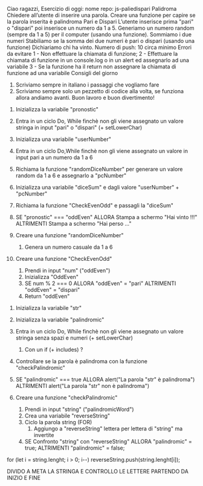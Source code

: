 <!-------------------------
    CONSEGNA ESERCIZIO
-------------------------->
Ciao ragazzi, Esercizio di oggi:
nome repo: js-paliedispari
Palidroma
Chiedere all’utente di inserire una parola.
Creare una funzione per capire se la parola inserita è palindroma
Pari e Dispari
L’utente inserisce prima  "pari" o "dispari" poi inserisce un numero da 1 a 5. Generiamo un numero random (sempre da 1 a 5) per il computer (usando una funzione).
Sommiamo i due numeri
Stabiliamo se la somma dei due numeri è pari o dispari (usando una funzione)
Dichiariamo chi ha vinto.
Numero di push: 10 circa minimo
Errori da evitare
1 - Non effettuare la chiamata di funzione;
2 - Effettuare la chiamata di funzione in un console.log o in un alert ed assegnarlo ad una variabile
3 - Se la funzione ha il return non assegnare la chiamata di funzione ad una variabile
Consigli del giorno
1.  Scriviamo sempre in italiano i passaggi che vogliamo fare
2.  Scriviamo sempre solo un pezzetto di codice alla volta, se funziona allora andiamo avanti.
Buon lavoro e buon divertimento!



<!-----------------------------------
    PSEUDO-CODICE PARI & DISPARI
------------------------------------>
1.  Inizializza la variabile "pronostic"
2.  Entra in un ciclo Do, While finchè non gli viene assegnato un valore stringa in input "pari" o "dispari" (+ setLowerChar)
3.  Inizializza una variabile "userNumber"
4.  Entra in un ciclo Do,While finchè non gli viene assegnato un valore in input pari a un numero da 1 a 6
5.  Richiama la funzione "randomDiceNumber" per generare un valore random da 1 a 6 e assegnarlo a "pcNumber"
6.  Inizializza una variabile "diceSum" e dagli valore "userNumber" + "pcNumber"
7.  Richiama la funzione "CheckEvenOdd" e passagli la "diceSum"
8.  SE "pronostic" === "oddEven"
        ALLORA  Stampa a schermo "Hai vinto !!!"
        ALTRIMENTI  Stampa a schermo "Hai perso ..."


0.  Creare una funzione "randomDiceNumber"
    1.  Genera un numero casuale da 1 a 6
0.  Creare una funzione "CheckEvenOdd"
    1.  Prendi in input "num" ("oddEven")
    2.  Inizializza "OddEven"
    3.  SE num % 2 === 0
            ALLORA  "oddEven" = "pari"
            ALTRIMENTI  "oddEven" = "dispari"
    4. Return "oddEven"




<!------------------------------
    PSEUDO-CODICE PALINDROMA
-------------------------------->
1.  Inizializza la variabile "str"
2.  Inizializza la variabile "palindromic"
2.  Entra in un ciclo Do, While finchè non gli viene assegnato un valore stringa senza spazi e numeri (+ setLowerChar)
    1. Con un if (+ includes) ?
3.  Controllare se la parola è palindroma con la funzione "checkPalindromic"
4.  SE "palindromic" === true
        ALLORA alert("La parola "str" è palindroma")
        ALTRIMENTI alert("La parola "str" non è palindroma")


0.  Creare una funzione "checkPalindromic"
    1. Prendi in input "string" ("palindromicWord")
    2. Crea una variabile "reverseString"
    3.  Ciclo la parola string (FOR)
        1.  Aggiungo a "reverseString" lettera per lettera di "string" ma invertite
    4.  SE Confronto "string" con "reverseString"
            ALLORA "palindromic" = true;
            ALTRIMENTI "palindromic" = false;

<!-- Devo visualizzare il codice per decidere come procedere -->
for (let i = string.lenght; i > 0; i--)
    reverseString.push(string.lenght[i]);



<!-- bonus checkPalindromicString-->
DIVIDO A META LA STRINGA E CONTROLLO LE LETTERE PARTENDO DA INIZIO E FINE